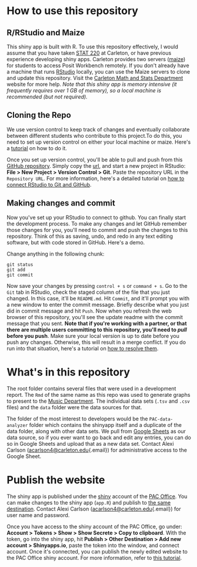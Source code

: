 # How to use this repository

## R/RStudio and Maize

This shiny app is built with R. To use this repository effectively, I would assume that you have taken [STAT 220](https://www.carleton.edu/math/courses/#stats) at Carleton, or have previous experience developing shiny apps. Carleton provides two servers ([maize](https://maize.mathcs.carleton.edu/)) for students to access Posit Workbench remotely. If you don't already have a machine that runs [RStudio](https://posit.co/download/rstudio-desktop/) locally, you can use the Maize servers to clone and update this repository. Visit the [Carleton Math and Stats Department](https://www.carleton.edu/math/resources/statistics-and-r-studio-help/) website for more help. *Note that this shiny app is memory intensive (it frequently requires over 1 GB of memory), so a local machine is recommended (but not required).*

## Cloning the Repo

We use version control to keep track of changes and eventually collaborate between different students who contribute to this project.To do this, you need to set up version control on either your local machine or maize. Here's a [tutorial](https://stat220-spring24.netlify.app/github_tutorial) on how to do it.

Once you set up version control, you'll be able to pull and push from this [GitHub repository](https://github.com/kwlyu/Event-Data-Analysis). Simply copy the [url](https://github.com/kwlyu/Event-Data-Analysis.git), and start a new project in RStudio: **File \> New Project \> Version Control \> Git**. Paste the repository URL in the `Repository URL`. For more information, here's a detailed tutorial on [how to connect RStudio to Git and GitHub](https://happygitwithr.com/rstudio-git-github#:~:text=In%20RStudio%2C%20start%20a%20new,%2Fjennybc%2Fmyrepo.git%20.).

## Making changes and commit

Now you've set up your RStudio to connect to github. You can finally start the development process. To make any changes and let GitHub remember those changes for you, you'll need to commit and push the changes to this repository. Think of this as saving, undo, and redo in any text editing software, but with code stored in GitHub. Here's a demo.

Change anything in the following chunk:

```         
git status
git add
git commit
```

Now save your changes by pressing `control + s` or `command + s`. Go to the `Git` tab in RStudio, check the staged column of the file that you just changed. In this case, it'll be `README.md`. Hit `Commit`, and it'll prompt you with a new window to enter the commit message. Briefly describe what you just did in commit message and hit `Push`. Now when you refresh the web browser of this repository, you'll see the update readme with the commit message that you sent. **Note that if you're working with a partner, or that there are multiple users committing to this repository, you'll need to *pull* before you push**. Make sure your local version is up to date before you push any changes. Otherwise, this will result in a merge conflict. If you do run into that situation, here's a tutorial on [how to resolve them](https://learning.nceas.ucsb.edu/2023-04-coreR/session_10.html).

# What's in this repository

The root folder contains several files that were used in a development report. The `Rmd` of the same name as this repo was used to generate graphs to present to the [Music Department](https://www.carleton.edu/music/). The individual data sets (`.tsv` and `.csv` files) and the `data` folder were the data sources for that.

The folder of the most interest to developers would be the `PAC-data-analyzer` folder which contains the shinyapp itself and a duplicate of the data folder, along with other data sets. We pull from [Google Sheets](https://docs.google.com/spreadsheets/d/1a0wHpBMmUMoeKrTK23nHcYvFpQ2djmcYKmjJqEJWX1I/edit?gid=265403245#gid=265403245) as our data source, so if you ever want to go back and edit any entries, you can do so in Google Sheets and upload that as a new data set. Contact Alexi Carlson ([acarlson4\@carleton.edu](mailto:acarlson4@carleton.edu){.email}) for administrative access to the Google Sheet.

# Publish the website

The shiny app is published under the [shiny](https://shinyapps.io/) account of the [PAC Office](https://www.carleton.edu/music/faculty/applied/department-organization/). You can make changes to the shiny app (`app.R`) and publish to [the same destination](pacevents.shinyapps.io/data-analyzer/). Contact Alexi Carlson ([acarlson4\@carleton.edu](mailto:acarlson4@carleton.edu){.email}) for user name and password.

Once you have access to the shiny account of the PAC Office, go under: **Account \> Tokens \> Show \> Show Secrete \> Copy to clipboard**. With the token, go into the shiny app, hit **Publish \> Other Destination \> Add new account \> Shinyapps.io**, paste the token into the window, and connect account. Once it's connected, you can publish the newly edited website to the PAC Office shiny account. For more information, refer to [this tutorial](https://shiny.posit.co/r/articles/share/shinyapps/).
